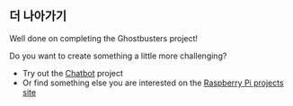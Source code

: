 ## 더 나아가기

Well done on completing the Ghostbusters project!

Do you want to create something a little more challenging?

- Try out the [Chatbot](https://projects.raspberrypi.org/en/projects/chatbot) project
- Or find something else you are interested on the [Raspberry Pi projects site](https://projects.raspberrypi.org/en/)